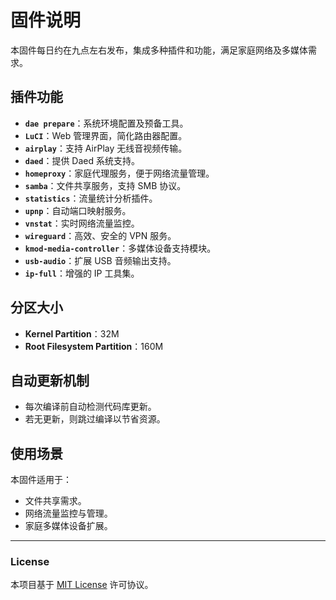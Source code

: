 # 固件说明

本固件每日约在九点左右发布，集成多种插件和功能，满足家庭网络及多媒体需求。

## 插件功能

- **`dae prepare`**：系统环境配置及预备工具。
- **`LuCI`**：Web 管理界面，简化路由器配置。
- **`airplay`**：支持 AirPlay 无线音视频传输。
- **`daed`**：提供 Daed 系统支持。
- **`homeproxy`**：家庭代理服务，便于网络流量管理。
- **`samba`**：文件共享服务，支持 SMB 协议。
- **`statistics`**：流量统计分析插件。
- **`upnp`**：自动端口映射服务。
- **`vnstat`**：实时网络流量监控。
- **`wireguard`**：高效、安全的 VPN 服务。
- **`kmod-media-controller`**：多媒体设备支持模块。
- **`usb-audio`**：扩展 USB 音频输出支持。
- **`ip-full`**：增强的 IP 工具集。

## 分区大小

- **Kernel Partition**：32M  
- **Root Filesystem Partition**：160M  

## 自动更新机制

- 每次编译前自动检测代码库更新。
- 若无更新，则跳过编译以节省资源。

## 使用场景

本固件适用于：
- 文件共享需求。
- 网络流量监控与管理。
- 家庭多媒体设备扩展。

---

### License

本项目基于 [MIT License](LICENSE) 许可协议。
